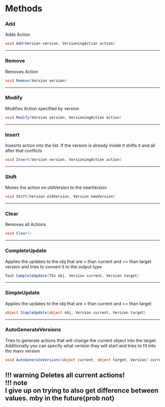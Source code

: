 # Methods

### Add
Adds Action
```csharp
void Add(Version version, VersioningAction action)
```
---
### Remove 
Removes Action
```csharp
void Remove(Version version)
```
---
### Modify
Modifies Action specified by version
```csharp
void Modify(Version version, VersioningAction action)
```
---
### Insert
Insesrts action into the list. If the version is already inside it shifts it and all after that conflicts
```csharp
void Insert(Version version, VersioningAction action)
```
---
### Shift
Moves the action on oldVersion to the newVersion
```csharp
void Shift(Version oldVersion, Version newVersion)
```
---
### Clear
Removes all Actions
```csharp
void Clear()
```
---
### CompleteUpdate
Applies the updates to the obj that are > than current and <= than target version and tries to convert it to the output type
```csharp
Tout CompleteUpdate(TIn obj, Version current, Version target)
```
---
### SimpleUpdate
Applies the updates to the obj that are > than current and &lt;= than target
```csharp
object SimpleUpdate(object obj, Version current, Version target)
```
---
### AutoGenerateVersions
Tries to generate actions that will change the current object into the target. Additionally you can specify what version they will start and tries to fit into the maxv version  

```csharp
void AutoGenerateVersions(object current, object target, Version? currentv = null, Version? maxv = null)
```
!!! warning
    Deletes all current actions!   
!!! note  
    I give up on trying to also get difference between values. mby in the future(prob not)
---